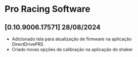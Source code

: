 # Pro Racing Software

## [0.10.9006.17571] 28/08/2024

 - Adicionado tela para atualização de firmware na aplicação DirectDrivePRS
 - Criado novas opções de calibração na aplicação do shaker
